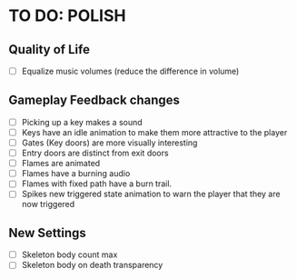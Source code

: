 # TO DO: POLISH
## Quality of Life
- [ ] Equalize music volumes (reduce the difference in volume)

## Gameplay Feedback changes
- [ ] Picking up a key makes a sound
- [ ] Keys have an idle animation to make them more attractive to the player
- [ ] Gates (Key doors) are more visually interesting
- [ ] Entry doors are distinct from exit doors
- [ ] Flames are animated
- [ ] Flames have a burning audio
- [ ] Flames with fixed path have a burn trail.
- [ ] Spikes new triggered state animation to warn the player that they are now triggered

## New Settings
- [ ] Skeleton body count max
- [ ] Skeleton body on death transparency
